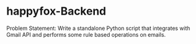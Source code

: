 # happyfox-Backend
Problem Statement: Write a standalone Python script that integrates with Gmail API and performs some rule based operations on emails.
